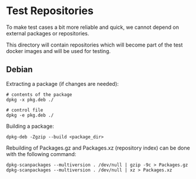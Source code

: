 # Test Repositories

To make test cases a bit more reliable and quick, we cannot depend on external packages or repositories.

This directory will contain repositories which will become part of the test docker images and will be used for testing.

## Debian

Extracting a package (if changes are needed):

    # contents of the package
    dpkg -x pkg.deb ./
    
    # control file
    dpkg -e pkg.deb ./

Building a package:

    dpkg-deb -Zgzip --build <package_dir>

Rebuilding of Packages.gz and Packages.xz (repository index) can be done with the following command:

    dpkg-scanpackages --multiversion . /dev/null | gzip -9c > Packages.gz
    dpkg-scanpackages --multiversion . /dev/null | xz > Packages.xz
